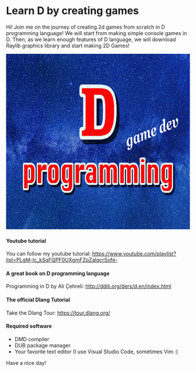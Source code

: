 # Learn D by creating games
Hi! Join me on the journey of creating 2d games from scratch in D programming language! We will start from making simple console games in D. Then, as we learn enough features of D language, we will download Raylib graphics library and start making 2D Games!

<img src="img/thumbnail_.jpg" width=1080 height=480>

#### Youtube tutorial
You can follow my youtube tutorial: https://www.youtube.com/playlist?list=PLgM-lc_kSqFQPF0UXgmFZpZalqcrSofe-

#### A great book on D programming language
Programming in D by Ali Çehreli: http://ddili.org/ders/d.en/index.html
 
#### The official Dlang Tutorial
Take the Dlang Tour: https://tour.dlang.org/

#### Required software
- DMD compiler
- DUB package manager 
- Your favorite text editor (I use Visual Studio Code, sometimes Vim :)

Have a nice day!
